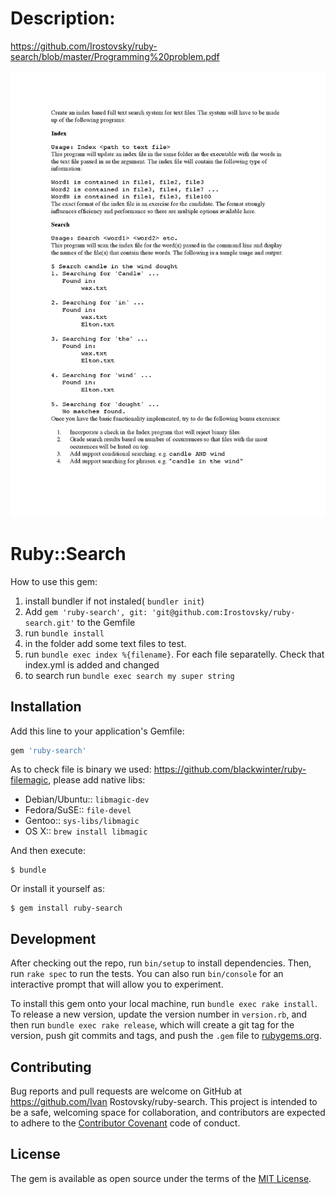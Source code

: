 # Description:
https://github.com/Irostovsky/ruby-search/blob/master/Programming%20problem.pdf

![alt tag](https://github.com/Irostovsky/ruby-search/blob/master/Programming%20problem-page-001.jpg)

# Ruby::Search

How to use this gem:

1. install bundler if not instaled( ```bundler init```)
2. Add ```gem 'ruby-search', git: 'git@github.com:Irostovsky/ruby-search.git'``` to the Gemfile
3. run ```bundle install```
4. in the folder add some text files to test.
5. run ```bundle exec index %{filename}```. For each file separatelly. Check that index.yml is added and changed
6. to search run ```bundle exec search my super string```

## Installation

Add this line to your application's Gemfile:

```ruby
gem 'ruby-search'
```

As to check file is binary we used: https://github.com/blackwinter/ruby-filemagic, please add native libs:

* Debian/Ubuntu:: ```libmagic-dev```
* Fedora/SuSE::   ```file-devel```
* Gentoo::        ```sys-libs/libmagic```
* OS X::          ```brew install libmagic```

And then execute:

    $ bundle

Or install it yourself as:

    $ gem install ruby-search


## Development

After checking out the repo, run `bin/setup` to install dependencies. Then, run `rake spec` to run the tests. You can also run `bin/console` for an interactive prompt that will allow you to experiment.

To install this gem onto your local machine, run `bundle exec rake install`. To release a new version, update the version number in `version.rb`, and then run `bundle exec rake release`, which will create a git tag for the version, push git commits and tags, and push the `.gem` file to [rubygems.org](https://rubygems.org).

## Contributing

Bug reports and pull requests are welcome on GitHub at https://github.com/Ivan Rostovsky/ruby-search. This project is intended to be a safe, welcoming space for collaboration, and contributors are expected to adhere to the [Contributor Covenant](http://contributor-covenant.org) code of conduct.


## License

The gem is available as open source under the terms of the [MIT License](http://opensource.org/licenses/MIT).

